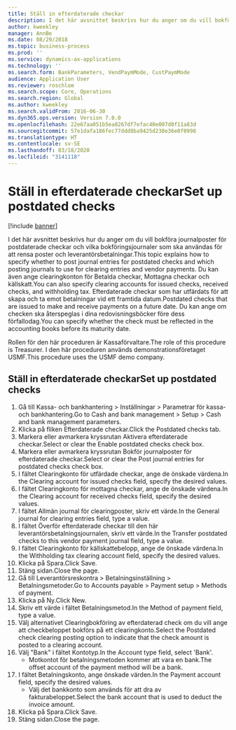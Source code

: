 ```yaml
---
title: Ställ in efterdaterade checkar
description: I det här avsnittet beskrivs hur du anger om du vill bokföra journalposter för postdaterade checkar och vilka bokföringsjournaler som ska användas för att rensa poster och leverantörsbetalningar.
author: kweekley
manager: AnnBe
ms.date: 08/29/2018
ms.topic: business-process
ms.prod: ''
ms.service: dynamics-ax-applications
ms.technology: ''
ms.search.form: BankParameters, VendPaymMode, CustPaymMode
audience: Application User
ms.reviewer: roschlom
ms.search.scope: Core, Operations
ms.search.region: Global
ms.author: kweekley
ms.search.validFrom: 2016-06-30
ms.dyn365.ops.version: Version 7.0.0
ms.openlocfilehash: 22e67aa051b5ea8267df7efac40e007d0f11a83d
ms.sourcegitcommit: 57e1dafa186fec77ddd8ba9425d238e36e0f0998
ms.translationtype: HT
ms.contentlocale: sv-SE
ms.lasthandoff: 03/18/2020
ms.locfileid: "3141118"
---
```

# <a name="set-up-postdated-checks"></a><span data-ttu-id="05b50-103">Ställ in efterdaterade checkar</span><span class="sxs-lookup"><span data-stu-id="05b50-103">Set up postdated checks</span></span>

[!include [banner](../../includes/banner.md)]

<span data-ttu-id="05b50-104">I det här avsnittet beskrivs hur du anger om du vill bokföra journalposter för postdaterade checkar och vilka bokföringsjournaler som ska användas för att rensa poster och leverantörsbetalningar.</span><span class="sxs-lookup"><span data-stu-id="05b50-104">This topic explains how to specify whether to post journal entries for postdated checks and which posting journals to use for clearing entries and vendor payments.</span></span> <span data-ttu-id="05b50-105">Du kan även ange clearingkonton för Betalda checkar, Mottagna checkar och källskatt.</span><span class="sxs-lookup"><span data-stu-id="05b50-105">You can also specify clearing accounts for issued checks, received checks, and withholding tax.</span></span> <span data-ttu-id="05b50-106">Efterdaterade checkar som har utfärdats för att skapa och ta emot betalningar vid ett framtida datum.</span><span class="sxs-lookup"><span data-stu-id="05b50-106">Postdated checks that are issued to make and receive payments on a future date.</span></span> <span data-ttu-id="05b50-107">Du kan ange om checken ska återspeglas i dina redovisningsböcker före dess förfallodag.</span><span class="sxs-lookup"><span data-stu-id="05b50-107">You can specify whether the check must be reflected in the accounting books before its maturity date.</span></span>



<span data-ttu-id="05b50-108">Rollen för den här proceduren är Kassaförvaltare.</span><span class="sxs-lookup"><span data-stu-id="05b50-108">The role of this procedure is Treasurer.</span></span> <span data-ttu-id="05b50-109">I den här proceduren används demonstrationsföretaget USMF.</span><span class="sxs-lookup"><span data-stu-id="05b50-109">This procedure uses the USMF demo company.</span></span>


## <a name="set-up-postdated-checks"></a><span data-ttu-id="05b50-110">Ställ in efterdaterade checkar</span><span class="sxs-lookup"><span data-stu-id="05b50-110">Set up postdated checks</span></span>
1. <span data-ttu-id="05b50-111">Gå till Kassa- och bankhantering > Inställningar > Parametrar för kassa- och bankhantering.</span><span class="sxs-lookup"><span data-stu-id="05b50-111">Go to Cash and bank management > Setup > Cash and bank management parameters.</span></span>
2. <span data-ttu-id="05b50-112">Klicka på fliken Efterdaterade checkar.</span><span class="sxs-lookup"><span data-stu-id="05b50-112">Click the Postdated checks tab.</span></span>
3. <span data-ttu-id="05b50-113">Markera eller avmarkera kryssrutan Aktivera efterdaterade checkar.</span><span class="sxs-lookup"><span data-stu-id="05b50-113">Select or clear the Enable postdated checks check box.</span></span>
4. <span data-ttu-id="05b50-114">Markera eller avmarkera kryssrutan Bokför journalposter för efterdaterade checkar.</span><span class="sxs-lookup"><span data-stu-id="05b50-114">Select or clear the Post journal entries for postdated checks check box.</span></span>
5. <span data-ttu-id="05b50-115">I fältet Clearingkonto för utfärdade checkar, ange de önskade värdena.</span><span class="sxs-lookup"><span data-stu-id="05b50-115">In the Clearing account for issued checks field, specify the desired values.</span></span>
6. <span data-ttu-id="05b50-116">I fältet Clearingkonto för mottagna checkar, ange de önskade värdena.</span><span class="sxs-lookup"><span data-stu-id="05b50-116">In the Clearing account for received checks field, specify the desired values.</span></span>
7. <span data-ttu-id="05b50-117">I fältet Allmän journal för clearingposter, skriv ett värde.</span><span class="sxs-lookup"><span data-stu-id="05b50-117">In the General journal for clearing entries field, type a value.</span></span>
8. <span data-ttu-id="05b50-118">I fältet Överför efterdaterade checkar till den här leverantörsbetalningsjournalen, skriv ett värde.</span><span class="sxs-lookup"><span data-stu-id="05b50-118">In the Transfer postdated checks to this vendor payment journal field, type a value.</span></span>
9. <span data-ttu-id="05b50-119">I fältet Clearingkonto för källskattebelopp, ange de önskade värdena.</span><span class="sxs-lookup"><span data-stu-id="05b50-119">In the Withholding tax clearing account field, specify the desired values.</span></span>
10. <span data-ttu-id="05b50-120">Klicka på Spara.</span><span class="sxs-lookup"><span data-stu-id="05b50-120">Click Save.</span></span>
11. <span data-ttu-id="05b50-121">Stäng sidan.</span><span class="sxs-lookup"><span data-stu-id="05b50-121">Close the page.</span></span>
12. <span data-ttu-id="05b50-122">Gå till Leverantörsreskontra > Betalningsinställning > Betalningsmetoder.</span><span class="sxs-lookup"><span data-stu-id="05b50-122">Go to Accounts payable > Payment setup > Methods of payment.</span></span>
13. <span data-ttu-id="05b50-123">Klicka på Ny.</span><span class="sxs-lookup"><span data-stu-id="05b50-123">Click New.</span></span>
14. <span data-ttu-id="05b50-124">Skriv ett värde i fältet Betalningsmetod.</span><span class="sxs-lookup"><span data-stu-id="05b50-124">In the Method of payment field, type a value.</span></span>
15. <span data-ttu-id="05b50-125">Välj alternativet Clearingbokföring av efterdaterad check om du vill ange att checkbeloppet bokförs på ett clearingkonto.</span><span class="sxs-lookup"><span data-stu-id="05b50-125">Select the Postdated check clearing posting option to indicate that the check amount is posted to a clearing account.</span></span>
16. <span data-ttu-id="05b50-126">Välj "Bank" i fältet Kontotyp.</span><span class="sxs-lookup"><span data-stu-id="05b50-126">In the Account type field, select 'Bank'.</span></span>
    * <span data-ttu-id="05b50-127">Motkontot för betalningsmetoden kommer att vara en bank.</span><span class="sxs-lookup"><span data-stu-id="05b50-127">The offset account of the payment method will be a bank.</span></span>  
17. <span data-ttu-id="05b50-128">I fältet Betalningskonto, ange önskade värden.</span><span class="sxs-lookup"><span data-stu-id="05b50-128">In the Payment account field, specify the desired values.</span></span>
    * <span data-ttu-id="05b50-129">Välj det bankkonto som används för att dra av fakturabeloppet.</span><span class="sxs-lookup"><span data-stu-id="05b50-129">Select the bank account that is used to deduct the invoice amount.</span></span>  
18. <span data-ttu-id="05b50-130">Klicka på Spara.</span><span class="sxs-lookup"><span data-stu-id="05b50-130">Click Save.</span></span>
19. <span data-ttu-id="05b50-131">Stäng sidan.</span><span class="sxs-lookup"><span data-stu-id="05b50-131">Close the page.</span></span>

